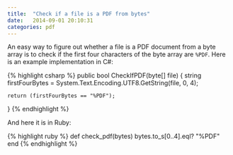 ```yaml
---
title:  "Check if a file is a PDF from bytes"
date:   2014-09-01 20:10:31
categories: pdf
---
```


An easy way to figure out whether a file is a PDF document from a byte array is to check if the first four characters of the byte array are `%PDF`. Here is an example implementation in C#:

{% highlight csharp %}
public bool CheckIfPDF(byte[] file)
{
    string firstFourBytes = System.Text.Encoding.UTF8.GetString(file, 0, 4);

    return (firstFourBytes == "%PDF");
}
{% endhighlight %}

And here it is in Ruby:

{% highlight ruby %}
def check_pdf(bytes)
    bytes.to_s[0..4].eql? "%PDF"
end
{% endhighlight %}